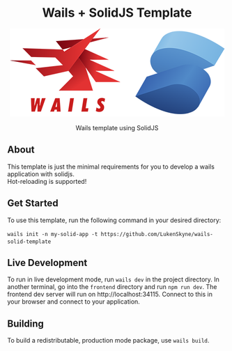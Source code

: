 <h1 align="center">Wails + SolidJS Template</h1>

<p align="center">
  <img src="./logo-wails-and-solidjs.png" />
</p>

<p align="center">
  Wails template using SolidJS
</p>

## About

This template is just the minimal requirements for you to develop a wails application with solidjs.
<br/>
Hot-reloading is supported!

## Get Started

To use this template, run the following command in your desired directory:

`wails init -n my-solid-app -t https://github.com/LukenSkyne/wails-solid-template`

## Live Development

To run in live development mode, run `wails dev` in the project directory. In another terminal, go into the `frontend`
directory and run `npm run dev`. The frontend dev server will run on http://localhost:34115. Connect to this in your
browser and connect to your application.

## Building

To build a redistributable, production mode package, use `wails build`.
